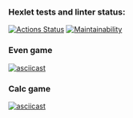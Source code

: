 ### Hexlet tests and linter status:
[![Actions Status](https://github.com/mrchepel/java-project-61/actions/workflows/hexlet-check.yml/badge.svg)](https://github.com/mrchepel/java-project-61/actions)
[![Maintainability](https://api.codeclimate.com/v1/badges/d35b2acf11dba48653ae/maintainability)](https://codeclimate.com/github/mrchepel/java-project-61/maintainability)

### Even game
[![asciicast](https://asciinema.org/a/PmO9qApzit5oXmF71gLuz3yGb.svg)](https://asciinema.org/a/PmO9qApzit5oXmF71gLuz3yGb)

### Calc game
[![asciicast](https://asciinema.org/a/ZQi9svt1ROKER4WhLrjx5urBC.svg)](https://asciinema.org/a/ZQi9svt1ROKER4WhLrjx5urBC)


